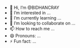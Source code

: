 - 👋 Hi, I’m @BIDHANCRAY
- 👀 I’m interested in ...
- 🌱 I’m currently learning ...
- 💞️ I’m looking to collaborate on ...
- 📫 How to reach me ...
- 😄 Pronouns: ...
- ⚡ Fun fact: ...

<!---
BIDHANCRAY/BIDHANCRAY is a ✨ special ✨ repository because its `README.md` (this file) appears on your GitHub profile.
You can click the Preview link to take a look at your changes.
--->
